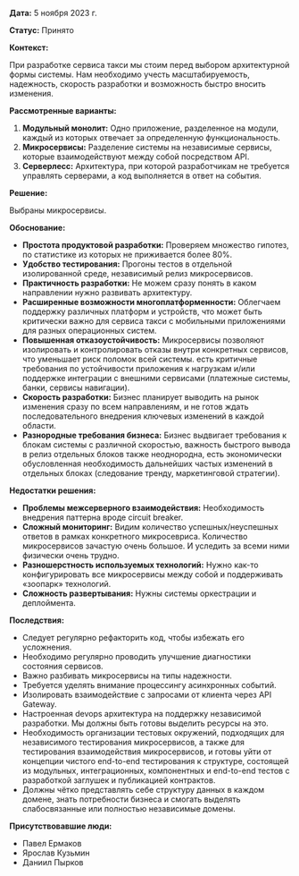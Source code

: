 **Дата:** 5 ноября 2023 г.

**Статус:** Принято

**Контекст:**

При разработке сервиса такси мы стоим перед выбором архитектурной формы системы. Нам необходимо учесть масштабируемость,
надежность, скорость разработки и возможность быстро вносить изменения.

**Рассмотренные варианты:**

1. **Модульный монолит:** Одно приложение, разделенное на модули, каждый из которых отвечает за определенную
   функциональность.
2. **Микросервисы:** Разделение системы на независимые сервисы, которые взаимодействуют между собой посредством API.
3. **Серверлесс:** Архитектура, при которой разработчикам не требуется управлять серверами, а код выполняется в ответ на
   события.

**Решение:**

Выбраны микросервисы.

**Обоснование:**

- **Простота продуктовой разработки:** Проверяем множество гипотез, по статистике из которых не приживается более 80%.
- **Удобство тестирования:** Прогоны тестов в отдельной изолированной среде, независимый релиз микросервисов.
- **Практичность разработки:** Не можем сразу понять в каком направлении нужно развивать архитектуру.
- **Расширенные возможности многоплатформенности:** Облегчаем поддержку различных платформ и устройств, что может быть
  критически важно для сервиса такси с мобильными приложениями для разных операционных систем.
- **Повышенная отказоустойчивость:** Микросервисы позволяют изолировать и контролировать отказы внутри конкретных
  сервисов, что уменьшает риск поломок всей системы. есть критичные требования по устойчивости приложения к нагрузкам
  и/или поддержке интеграции с внешними сервисами (платежные системы, банки, сервисы навигации).
- **Скорость разработки:** Бизнес планирует выводить на рынок изменения сразу по всем направлениям, и не готов ждать
  последовательного внедрения ключевых изменений в каждой области.
- **Разнородные требования бизнеса:** Бизнес выдвигает требования к блокам системы с различной скоростью, важность
  быстрого вывода в релиз отдельных блоков также неоднородна, есть экономически обусловленная необходимость дальнейших
  частых изменений в отдельных блоках (следование тренду, маркетинговой стратегии).

**Недостатки решения:**

- **Проблемы межсерверного взаимодействия:** Необходимость внедрения паттерна вроде circuit breaker.
- **Сложный мониторинг:** Видим количество успешных/неуспешных ответов в рамках конкретного микросевриса. Количество
  микросервисов зачастую очень большое. И уследить за всеми ними физически очень трудно.
- **Разношерстность используемых технологий:** Нужно как-то конфигурировать все микросервисы между собой и поддерживать
  «зоопарк» технологий.
- **Сложность развертывания:** Нужны системы оркестрации и деплоймента.

**Последствия:**

- Следует регулярно рефакторить код, чтобы избежать его усложнения.
- Необходимо регулярно проводить улучшение диагностики состояния сервисов.
- Важно разбивать микросервисы на типы надежности.
- Требуется уделять внимание процессингу асинхронных событий.
- Изолировать взаимодействие с запросами от клиента через API Gateway.
- Настроенная devops архитектура на поддержку независимой разработки. Мы должны быть готовы выделить ресурсы на это.
- Необходимость организации тестовых окружений, подходящих для независимого тестирования микросервисов, а также для
  тестирования взаимодействия микросервисов, и готовы уйти от концепции чистого end-to-end тестирования к структуре,
  состоящей из модульных, интеграционных, компонентных и end-to-end тестов с разработкой заглушек и публикацией
  контрактов.
- Должны чётко представлять себе структуру данных в каждом домене, знать потребности бизнеса и смогать выделять
  слабосвязанные или полностью независимые домены.

**Присутствовавшие люди:**

- Павел Ермаков
- Ярослав Кузьмин
- Даниил Пырков
